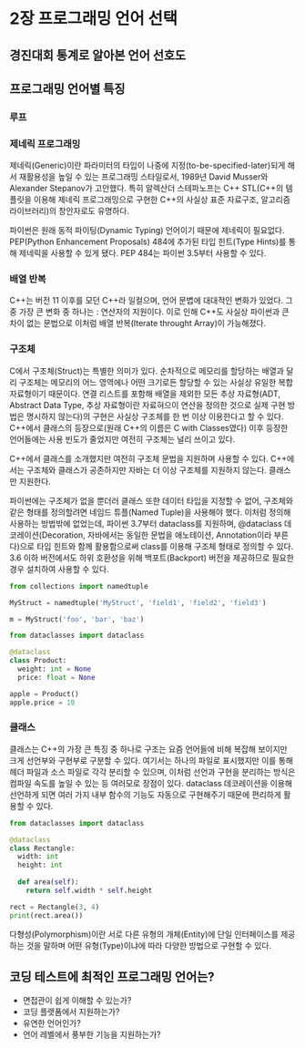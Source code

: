 # 2장 프로그래밍 언어 선택

## 경진대회 통계로 알아본 언어 선호도

## 프로그래밍 언어별 특징

### 루프

### 제네릭 프로그래밍
제네릭(Generic)이란 파라미터의 타입이 나중에 지정(to-be-specified-later)되게 해서 재활용성을 높일 수 있는 프로그래밍 스타일로서, 1989년 David Musser와 Alexander Stepanov가 고안했다. 특히 알렉산더 스테파노프는 C++ STL(C++의 템플릿을 이용해 제네릭 프로그래밍으로 구현한 C++의 사실상 표준 자료구조, 알고리즘 라이브러리)의 창안자로도 유명하다.

파이썬은 원래 동적 파이팅(Dynamic Typing) 언어이기 때문에 제네릭이 필요없다. PEP(Python Enhancement Proposals) 484에 추가된 타입 힌트(Type Hints)를 통해 제네릭을 사용할 수 있게 됐다. PEP 484는 파이썬 3.5부터 사용할 수 있다.

### 배열 반복
C++는 버전 11 이후를 모던 C++라 일컬으며, 언어 문볍에 대대적인 변화가 있었다. 그 중 가장 큰 변화 중 하나는 : 연산자의 지원이다. 이로 인해 C++도 사실상 파이썬과 큰 차이 없는 문법으로 이처럼 배열 반복(Iterate throught Array)이 가능해졌다.

### 구조체
C에서 구조체(Struct)는 특별한 의미가 있다. 순차적으로 메모리를 할당하는 배열과 달리 구조체는 메모리의 어느 영역에나 어떤 크기로든 할당할 수 있는 사실상 유일한 복합 자료형이기 때문이다. 연결 리스트를 포함해 배열을 제외한 모든 추상 자료형(ADT, Abstract Data Type, 추상 자료형이란 자료혀으이 연산을 정의한 것으로 실제 구현 방법은 명시하지 않는다)의 구현은 사실상 구조체를 한 번 이상 이용한다고 할 수 있다. C++에서 클래스의 등장으로(원래 C++의 이름은 C with Classes였다) 이후 등장한 언어들에는 사용 빈도가 줄었지만 여전히 구조체는 널리 쓰이고 있다.

C++에서 클래스를 소개했지만 여전히 구조체 문법을 지원하며 사용할 수 있다. C++에서는 구조체와 클래스가 공존하지만 자바는 더 이상 구조체를 지원하지 않는다. 클래스만 지원한다. 

파이썬에는 구조체가 없을 뿐더러 클래스 또한 데이터 타입을 지정할 수 없어, 구조체와 같은 형태를 정의할려면 네임드 튜플(Named Tuple)을 사용해야 했다. 이처럼 정의해 사용하는 방법밖에 없었는데, 파이썬 3.7부터 dataclass를 지원하며, @dataclass 데코레이션(Decoration, 자바에서는 동일한 문법을 애노테이션, Annotation이라 부른다)으로 타입 힌트와 함께 활용함으로써 class를 이용해 구조체 형태로 정의할 수 있다. 3.6 이하 버전에서도 하위 호환성을 위해 백포트(Backport) 버전을 제공하므로 필요한 경우 설치하여 사용할 수 있다.

```Python
from collections import namedtuple

MyStruct = namedtuple('MyStruct', 'field1', 'field2', 'field3')

m = MyStruct('foo', 'bar', 'baz')
```

```Python
from dataclasses import dataclass

@dataclass
class Product:
  weight: int = None
  price: float = None

apple = Product()
apple.price = 10
```

### 클래스
클래스는 C++의 가장 큰 특징 중 하나로 구조는 요즘 언어들에 비해 복잡해 보이지만 크게 선언부와 구현부로 구분할 수 있다. 여기서는 하나의 파일로 표시했지만 이를 통해 헤더 파일과 소스 파일로 각각 분리할 수 있으며, 이처럼 선언과 구현을 분리하는 방식은 컴파일 속도를 높일 수 있는 등 여러모로 장점이 있다. dataclass 데코레이션을 이용해 선언하게 되면 여러 가지 내부 함수의 기능도 자동으로 구현해주기 때문에 편리하게 활용할 수 있다.

```Python
from dataclasses import dataclass

@dataclass
class Rectangle:
  width: int
  height: int
  
  def area(self):
    return self.width * self.height

rect = Rectangle(3, 4)
print(rect.area())
```

다형성(Polymorphism)이란 서로 다른 유형의 개체(Entity)에 단일 인터페이스를 제공하는 것을 말하며 어떤 유형(Type)이냐에 따라 다양한 방법으로 구현할 수 있다.

## 코딩 테스트에 최적인 프로그래밍 언어는?
- 면접관이 쉽게 이해할 수 있는가?
- 코딩 플랫폼에서 지원하는가?
- 유연한 언어인가?
- 언어 레벨에서 풍부한 기능을 지원하는가?
